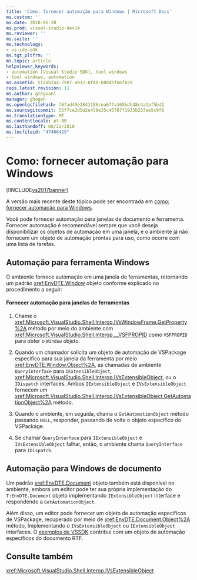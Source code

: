 ```yaml
---
title: 'Como: fornecer automação para Windows | Microsoft Docs'
ms.custom: ''
ms.date: 2018-06-30
ms.prod: visual-studio-dev14
ms.reviewer: ''
ms.suite: ''
ms.technology:
- vs-ide-sdk
ms.tgt_pltfrm: ''
ms.topic: article
helpviewer_keywords:
- automation [Visual Studio SDK], tool windows
- tool windows, automation
ms.assetid: 512ab2a4-7987-4912-8f40-8804bf66f829
caps.latest.revision: 11
ms.author: gregvanl
manager: ghogen
ms.openlocfilehash: f6fad49e2841186cea677a165bdb48c4a1af5b41
ms.sourcegitcommit: 55f7ce2d5d2e458e35c45787f1935b237ee5c9f8
ms.translationtype: MT
ms.contentlocale: pt-BR
ms.lasthandoff: 08/22/2018
ms.locfileid: "47466429"
---
```

# <a name="how-to-provide-automation-for-windows"></a>Como: fornecer automação para Windows
[!INCLUDE[vs2017banner](../../includes/vs2017banner.md)]

A versão mais recente deste tópico pode ser encontrada em [como: fornecer automação para Windows](https://docs.microsoft.com/visualstudio/extensibility/internals/how-to-provide-automation-for-windows).  
  
Você pode fornecer automação para janelas de documento e ferramenta. Fornecer automação é recomendável sempre que você deseja disponibilizar os objetos de automação em uma janela, e o ambiente já não fornecem um objeto de automação prontas para uso, como ocorre com uma lista de tarefas.  
  
## <a name="automation-for-tool-windows"></a>Automação para ferramenta Windows  
 O ambiente fornece automação em uma janela de ferramentas, retornando um padrão <xref:EnvDTE.Window> objeto conforme explicado no procedimento a seguir:  
  
#### <a name="to-provide-automation-for-tool-windows"></a>Fornecer automação para janelas de ferramentas  
  
1.  Chame o <xref:Microsoft.VisualStudio.Shell.Interop.IVsWindowFrame.GetProperty%2A> método por meio do ambiente com <xref:Microsoft.VisualStudio.Shell.Interop.__VSFPROPID> como `VSFPROPID` para obter o `Window` objeto.  
  
2.  Quando um chamador solicita um objeto de automação de VSPackage específico para sua janela da ferramenta por meio <xref:EnvDTE.Window.Object%2A>, as chamadas de ambiente `QueryInterface` para `IExtensibleObject`, <xref:Microsoft.VisualStudio.Shell.Interop.IVsExtensibleObject>, ou o `IDispatch` interfaces. Ambos `IExtensibleObject` e `IVsExtensibleObject` fornecem um <xref:Microsoft.VisualStudio.Shell.Interop.IVsExtensibleObject.GetAutomationObject%2A> método.  
  
3.  Quando o ambiente, em seguida, chama o `GetAutomationObject` método passando `NULL`, responder, passando de volta o objeto específico do VSPackage.  
  
4.  Se chamar `QueryInterface` para `IExtensibleObject` e `IVsExtensibleObject` falhar, então, o ambiente chama `QueryInterface` para `IDispatch`.  
  
## <a name="automation-for-document-windows"></a>Automação para Windows de documento  
 Um padrão <xref:EnvDTE.Document> objeto também está disponível no ambiente, embora um editor pode ter sua própria implementação do `T:EnvDTE.Document` objeto implementando `IExtensibleObject` interface e respondendo a `GetAutomationObject`.  
  
 Além disso, um editor pode fornecer um objeto de automação específicos de VSPackage, recuperado por meio de <xref:EnvDTE.Document.Object%2A> método, Implementando o `IVsExtensibleObject` ou `IExtensibleObject` interfaces. O [exemplos de VSSDK](../../misc/vssdk-samples.md) contribui com um objeto de automação específicos do documento RTF.  
  
## <a name="see-also"></a>Consulte também  
 <xref:Microsoft.VisualStudio.Shell.Interop.IVsExtensibleObject>

